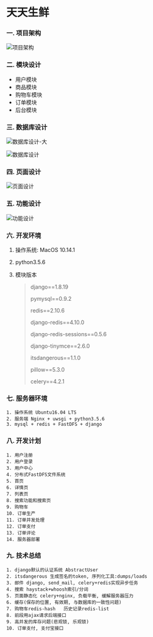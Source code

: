 # 天天生鲜

### 一. 项目架构

![项目架构](https://github.com/itmeng2018/dailyfresh/blob/master/rede_image/项目架构.png)

### 二. 模块设计

- 用户模块
- 商品模块
- 购物车模块
- 订单模块
- 后台模块

### 三. 数据库设计

![数据库设计-大](https://github.com/itmeng2018/dailyfresh/blob/master/rede_image/数据库设计-大.png)

![数据库设计](https://github.com/itmeng2018/dailyfresh/blob/master/rede_image/数据库设计.png)

### 四. 页面设计

![页面设计](https://github.com/itmeng2018/dailyfresh/blob/master/rede_image/页面设计.png)

### 五. 功能设计

![功能设计](https://github.com/itmeng2018/dailyfresh/blob/master/rede_image/功能设计.png)

### 六. 开发环境

1. 操作系统: MacOS 10.14.1

2. python3.5.6

3. 模块版本

   > django==1.8.19
   >
   > pymysql==0.9.2
   >
   > redis==2.10.6
   >
   > django-redis==4.10.0
   >
   > django-redis-sessions==0.5.6
   >
   > django-tinymce==2.6.0
   >
   > itsdangerous==1.1.0
   >
   > pillow==5.3.0
   >
   > celery==4.2.1

 ### 七. 服务器环境

    1. 操作系统 Ubuntu16.04 LTS
    2. 服务端 Nginx + uwsgi + python3.5.6
    3. mysql + redis + FastDFS + django

### 八. 开发计划

    1. 用户注册
    2. 用户登录
    3. 用户中心
    4. 分布式FastDFS文件系统
    5. 首页
    6. 详情页
    7. 列表页
    8. 搜索功能和搜索页
    9. 购物车
    10. 订单生产
    11. 订单并发处理
    12. 订单支付
    13. 订单评论
    14. 服务器部署

### 九. 技术总结

    1. django默认的认证系统 AbstractUser
    2. itsdangerous 生成签名的token, 序列化工具:dumps/loads
    3. 邮件 django, send_mail, celery+redis实现异步任务
    4. 搜索 haystack+whoosh索引/分词
    5. 页面静态化 celery+nginx, 负载平衡, 缓解服务器压力
    6. 缓存(保存的位置, 有效期, 与数据库的一致性问题)
    7. 购物车redis-hash   历史记录redis-list
    8. 前段用ajax请求后端接口
    9. 高并发的库存问题(悲观锁, 乐观锁)
    10. 订单支付, 支付宝接口
